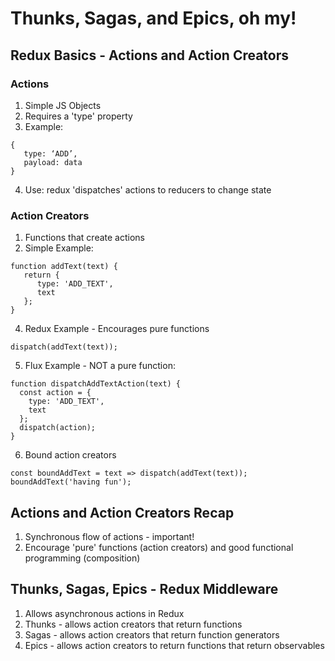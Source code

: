 # Thunks, Sagas, and Epics, oh my!

## Redux Basics - Actions and Action Creators

### Actions
1. Simple JS Objects
2. Requires a 'type' property
3. Example: 
```
{
   type: ‘ADD’,
   payload: data
}
```
4. Use: redux 'dispatches' actions to reducers to change state

### Action Creators
1. Functions that create actions
3. Simple Example:
```
function addText(text) {
   return {
      type: 'ADD_TEXT',
      text
   };
}
```
4. Redux Example - Encourages pure functions
```
dispatch(addText(text));
```
5. Flux Example - NOT a pure function:
```
function dispatchAddTextAction(text) {
  const action = {
    type: 'ADD_TEXT',
    text
  };
  dispatch(action);
}
```
6. Bound action creators
```
const boundAddText = text => dispatch(addText(text));
boundAddText('having fun');
```

## Actions and Action Creators Recap
1. Synchronous flow of actions - important!
2. Encourage 'pure' functions (action creators) and good functional programming (composition)


## Thunks, Sagas, Epics - Redux Middleware
1. Allows asynchronous actions in Redux
2. Thunks - allows action creators that return functions
3. Sagas - allows action creators that return function generators
4. Epics - allows action creators to return functions that return observables

